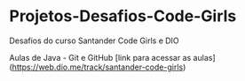 # Projetos-Desafios-Code-Girls
Desafios do curso Santander Code Girls e DIO


Aulas de Java - Git e GitHub
[link para acessar as aulas] (https://web.dio.me/track/santander-code-girls)
